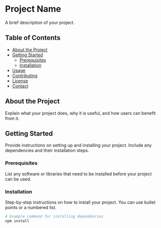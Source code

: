 # Project Name

A brief description of your project.

## Table of Contents

- [About the Project](#about-the-project)
- [Getting Started](#getting-started)
  - [Prerequisites](#prerequisites)
  - [Installation](#installation)
- [Usage](#usage)
- [Contributing](#contributing)
- [License](#license)
- [Contact](#contact)

## About the Project

Explain what your project does, why it is useful, and how users can benefit from it.

## Getting Started

Provide instructions on setting up and installing your project. Include any dependencies and their installation steps.

### Prerequisites

List any software or libraries that need to be installed before your project can be used.

### Installation

Step-by-step instructions on how to install your project. You can use bullet points or a numbered list.

```bash
# Example command for installing dependencies
npm install
